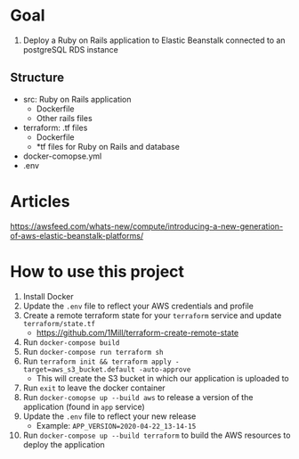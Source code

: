 # Goal
1. Deploy a Ruby on Rails application to Elastic Beanstalk connected to an postgreSQL RDS instance

## Structure
  - src: Ruby on Rails application
    - Dockerfile
    - Other rails files
  - terraform: .tf files
    - Dockerfile
    - *tf files for Ruby on Rails and database
  - docker-comopse.yml
  - .env

# Articles
https://awsfeed.com/whats-new/compute/introducing-a-new-generation-of-aws-elastic-beanstalk-platforms/

# How to use this project
1. Install Docker
1. Update the `.env` file to reflect your AWS credentials and profile
1. Create a remote terraform state for your `terraform` service and update `terraform/state.tf`
    * https://github.com/1Mill/terraform-create-remote-state
1. Run `docker-compose build`
1. Run `docker-compose run terraform sh`
1. Run `terraform init && terraform apply -target=aws_s3_bucket.default -auto-approve`
    * This will create the S3 bucket in which our application is uploaded to
1. Run `exit` to leave the docker container
1. Run `docker-comopse up --build aws` to release a version of the application (found in `app` service)
1. Update the `.env` file to reflect your new release
    * Example: `APP_VERSION=2020-04-22_13-14-15`
1. Run `docker-compose up --build terraform` to build the AWS resources to deploy the application
